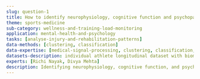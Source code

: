 ```yaml
---
slug: question-1
title: How to identify neurophysiology, cognitive function and psychopathology risk in athlete by measuring brain activity?
theme: sports-medicine
sub-category: wellness-and-training-load-monitoring
application: mental-health-and-psychology
tasks: [analyse-injury-and-rehabilitation-patterns]
data-methods: [clustering, classification]
data-expertise: [medical-signal-processing, clustering, classification, psychology-and-mental-health]
datasets-description: individual athlete longitudinal dataset with biometrics data and subjective well-being
experts: [Richi Nayak, Divya Mehta]
description: Identifying neurophysiology, cognitive function, and psychopathology risk in athletes can be crucial for optimizing their performance and overall well-being. One effective approach to achieve this is by measuring brain activity. Neurophysiology refers to the study of the functioning of the nervous system, and assessing brain activity provides valuable insights into an athlete's neurological health. Techniques such as electroencephalography (EEG), functional magnetic resonance imaging (fMRI), and positron emission tomography (PET) can help measure brain activity and detect any abnormalities or patterns that may indicate potential risks.
---
```


